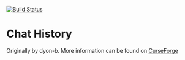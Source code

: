 [![Build Status](https://github.drone.dyonb.nl/api/badges/kara-b/chathistory/status.svg?ref=refs/heads/master)](https://github.drone.dyonb.nl/kara-b/chathistory)

# Chat History

Originally by dyon-b.
More information can be found on [CurseForge](https://www.curseforge.com/minecraft/mc-mods/chat-history)
